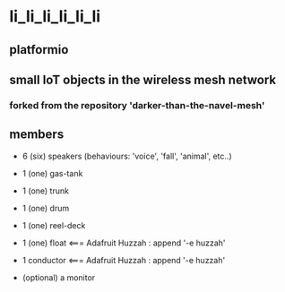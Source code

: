 # li_li_li_li_li_li

## platformio

## small IoT objects in the wireless mesh network

### forked from the repository 'darker-than-the-navel-mesh'

## members

- 6 (six) speakers (behaviours: 'voice', 'fall', 'animal', etc..)
- 1 (one) gas-tank
- 1 (one) trunk
- 1 (one) drum
- 1 (one) reel-deck
- 1 (one) float <=== Adafruit Huzzah : append '-e huzzah'

- 1 conductor <=== Adafruit Huzzah : append '-e huzzah'
- (optional) a monitor
